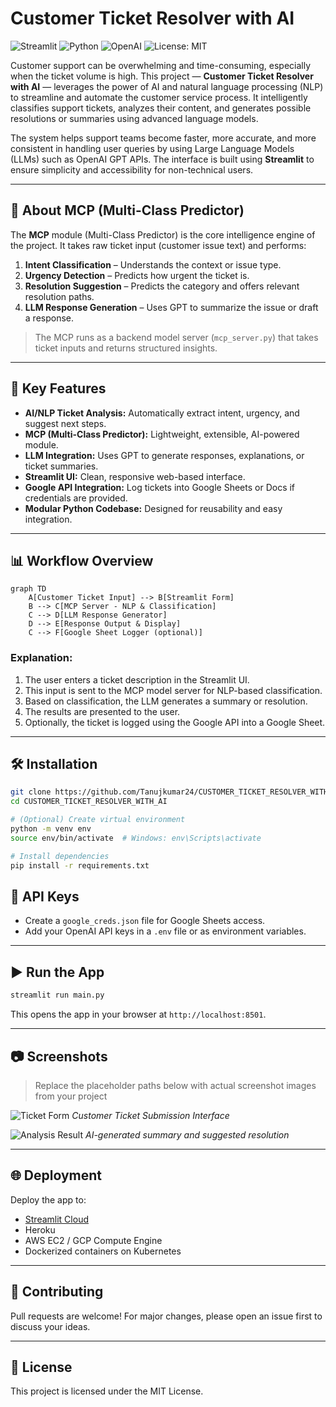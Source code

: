 
# Customer Ticket Resolver with AI

![Streamlit](https://img.shields.io/badge/Streamlit-FF4B4B?style=flat&logo=streamlit&logoColor=white)
![Python](https://img.shields.io/badge/Python-3670A0?style=flat&logo=python&logoColor=white)
![OpenAI](https://img.shields.io/badge/OpenAI-412991?style=flat&logo=openai&logoColor=white)
![License: MIT](https://img.shields.io/badge/License-MIT-yellow.svg)

Customer support can be overwhelming and time-consuming, especially when the ticket volume is high. This project — **Customer Ticket Resolver with AI** — leverages the power of AI and natural language processing (NLP) to streamline and automate the customer service process. It intelligently classifies support tickets, analyzes their content, and generates possible resolutions or summaries using advanced language models.

The system helps support teams become faster, more accurate, and more consistent in handling user queries by using Large Language Models (LLMs) such as OpenAI GPT APIs. The interface is built using **Streamlit** to ensure simplicity and accessibility for non-technical users.

---

## 🧠 About MCP (Multi-Class Predictor)

The **MCP** module (Multi-Class Predictor) is the core intelligence engine of the project. It takes raw ticket input (customer issue text) and performs:

1. **Intent Classification** – Understands the context or issue type.
2. **Urgency Detection** – Predicts how urgent the ticket is.
3. **Resolution Suggestion** – Predicts the category and offers relevant resolution paths.
4. **LLM Response Generation** – Uses GPT to summarize the issue or draft a response.

> The MCP runs as a backend model server (`mcp_server.py`) that takes ticket inputs and returns structured insights.

---

## 🚀 Key Features

- **AI/NLP Ticket Analysis:** Automatically extract intent, urgency, and suggest next steps.
- **MCP (Multi-Class Predictor):** Lightweight, extensible, AI-powered module.
- **LLM Integration:** Uses GPT to generate responses, explanations, or ticket summaries.
- **Streamlit UI:** Clean, responsive web-based interface.
- **Google API Integration:** Log tickets into Google Sheets or Docs if credentials are provided.
- **Modular Python Codebase:** Designed for reusability and easy integration.

---

## 📊 Workflow Overview

```mermaid
graph TD
    A[Customer Ticket Input] --> B[Streamlit Form]
    B --> C[MCP Server - NLP & Classification]
    C --> D[LLM Response Generator]
    D --> E[Response Output & Display]
    C --> F[Google Sheet Logger (optional)]
```

### Explanation:
1. The user enters a ticket description in the Streamlit UI.
2. This input is sent to the MCP model server for NLP-based classification.
3. Based on classification, the LLM generates a summary or resolution.
4. The results are presented to the user.
5. Optionally, the ticket is logged using the Google API into a Google Sheet.

---

## 🛠️ Installation

```bash
git clone https://github.com/Tanujkumar24/CUSTOMER_TICKET_RESOLVER_WITH_AI.git
cd CUSTOMER_TICKET_RESOLVER_WITH_AI

# (Optional) Create virtual environment
python -m venv env
source env/bin/activate  # Windows: env\Scripts\activate

# Install dependencies
pip install -r requirements.txt
```

## 🔐 API Keys

- Create a `google_creds.json` file for Google Sheets access.
- Add your OpenAI API keys in a `.env` file or as environment variables.

---

## ▶️ Run the App

```bash
streamlit run main.py
```

This opens the app in your browser at `http://localhost:8501`.

---

## 📷 Screenshots

> Replace the placeholder paths below with actual screenshot images from your project

![Ticket Form](images/screenshot_form.png)
*Customer Ticket Submission Interface*

![Analysis Result](images/screenshot_analysis.png)
*AI-generated summary and suggested resolution*

---

## 🌐 Deployment

Deploy the app to:
- [Streamlit Cloud](https://streamlit.io/cloud)
- Heroku
- AWS EC2 / GCP Compute Engine
- Dockerized containers on Kubernetes

---

## 🤝 Contributing

Pull requests are welcome! For major changes, please open an issue first to discuss your ideas.

---

## 📄 License

This project is licensed under the MIT License.
